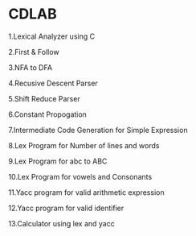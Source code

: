 # CDLAB

1.Lexical Analyzer using C

2.First & Follow

3.NFA to DFA

4.Recusive Descent Parser

5.Shift Reduce Parser

6.Constant Propogation

7.Intermediate Code Generation for Simple Expression

8.Lex Program for Number of lines and words

9.Lex Program for abc to ABC

10.Lex Program for vowels and Consonants

11.Yacc program for valid arithmetic expression 

12.Yacc program for valid identifier 

13.Calculator using lex and yacc
